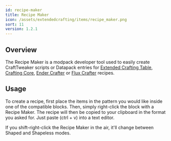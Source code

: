 ```yaml
---
id: recipe-maker
title: Recipe Maker
icon: /assets/extendedcrafting/items/recipe_maker.png
sort: 11
version: 1.2.1
---
```


## Overview

The Recipe Maker is a modpack developer tool used to easily create CraftTweaker scripts or Datapack entries for [Extended Crafting Table](../blocks/crafting-tables.md), [Crafting Core](../blocks/crafting-core.md), [Ender Crafter](../blocks/ender-crafter.md) or [Flux Crafter](../blocks/flux-crafter.md) recipes.

## Usage

To create a recipe, first place the items in the pattern you would like inside one of the compatible blocks. Then, simply right-click the block with a Recipe Maker. The recipe will then be copied to your clipboard in the format you asked for. Just paste (ctrl + v) into a text editor.

If you shift-right-click the Recipe Maker in the air, it'll change between Shaped and Shapeless modes.
